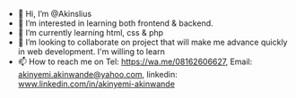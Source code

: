 - 👋 Hi, I’m @Akinslius
- 👀 I’m interested in learning both frontend & backend.
- 🌱 I’m currently learning html, css & php
- 💞️ I’m looking to collaborate on project that will make me advance quickly in web development. I'm willing to learn
- 📫 How to reach me on Tel: https://wa.me/08162606627, Email: akinyemi.akinwande@yahoo.com, linkedin: www.linkedin.com/in/akinyemi-akinwande

<!---
Akinslius/Akinslius is a ✨ special ✨ repository because its `README.md` (this file) appears on your GitHub profile.
You can click the Preview link to take a look at your changes.
--->
